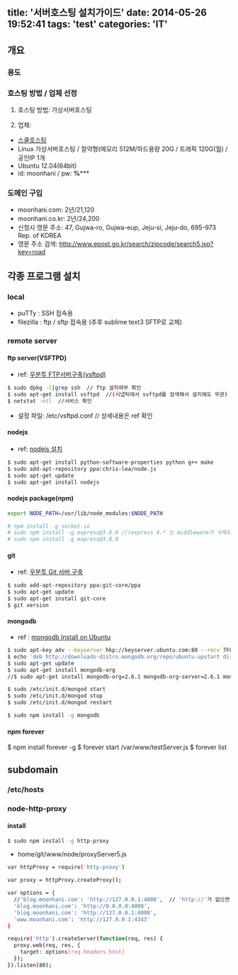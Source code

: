 title: '서버호스팅 설치가이드'
date: 2014-05-26 19:52:41
tags: 'test'
categories: 'IT'
---
## 개요
### 용도

### 호스팅 방법 / 업체 선정
1. 호스팅 방법: 가상서버호스팅
<!-- more -->
2. 업체:
  - [스쿨호스팅](https://www.phps.kr/)
  - Linux 가상서버호스팅 / 절약형(메모리 512M/하드용량 20G / 트래픽 120G(월) / 공인IP 1개
  - Ubuntu 12.04(64bit)
  - id: moonhani / pw: **%*****

### 도메인 구입
  * moonhani.com: 2년/21,120
  * moonhani.co.kr: 2년/24,200
  * 신청시 영문 주소: 47, Gujwa-ro, Gujwa-eup, Jeju-si, Jeju-do, 695-973 Rep. of KOREA
 * 영문 주소 검색: <http://www.epost.go.kr/search/zipcode/search5.jsp?key=road>


## 각종 프로그램 설치
### local
* puTTy : SSH 접속용
* filezilla : ftp / sftp 접속용 (추후 sublime text3 SFTP로 교체)

### remote server
#### ftp server(VSFTPD)
* ref: [우분투 FTP서버구축(vsftpd)](http://rocky2010aaa.blogspot.kr/2013/04/ftpvsftpd.html)
```bash
$ sudo dpkg -l|grep ssh  // ftp 설치여부 확인
$ sudo apt-get install vsftpd  //(시냅틱에서 svftpd를 검색해서 설치해도 무관)
$ netstat -ntl  //서비스 확인
```
* 설정 파일: /etc/vsftpd.conf // 상세내용은 ref 확인

#### nodejs
* ref: [nodejs 설치](http://mcchae.egloos.com/11072983)
```bash
$ sudo apt-get install python-software-properties python g++ make
$ sudo add-apt-repository ppa:chris-lea/node.js
$ sudo apt-get update
$ sudo apt-get install nodejs
```

#### nodejs package(npm)
```bash
export NODE_PATH=/usr/lib/node_modules:$NODE_PATH
```

```bash
# npm install -g socket.io
# sudo npm install -g express@3.8.0 //(express 4.* 는 middleware가 삭제되어 테스트에 부적합)
# sudo npm install -g express@3.8.0
```

#### git
* ref: [우분투 Git 서버 구축](http://webdir.tistory.com/220)
```bash
$ sudo add-apt-repository ppa:git-core/ppa
$ sudo apt-get update
$ sudo apt-get install git-core
$ git version
```

#### mongodb
* ref : [mongodb Install on Ubuntu](http://docs.mongodb.org/manual/tutorial/install-mongodb-on-ubuntu/)
```bash
$ sudo apt-key adv --keyserver hkp://keyserver.ubuntu.com:80 --recv 7F0CEB10
$ echo 'deb http://downloads-distro.mongodb.org/repo/ubuntu-upstart dist 10gen' | sudo tee /etc/apt/sources.list.d/mongodb.list
$ sudo apt-get update
$ sudo apt-get install mongodb-org
//$ sudo apt-get install mongodb-org=2.6.1 mongodb-org-server=2.6.1 mongodb-org-shell=2.6.1 mongodb-org-mongos=2.6.1 mongodb-org-tools=2.6.1
```

```bash
$ sudo /etc/init.d/mongod start
$ sudo /etc/init.d/mongod stop
$ sudo /etc/init.d/mongod restart
```

```bash
$ sudo npm install -g mongodb
```

#### npm forever
$ npm install forever -g
$ forever start /var/www/testServer.js
$ forever list




## subdomain
### /etc/hosts


### node-http-proxy
#### install
```bash
$ sudo npm install -g http-proxy
```

* home/git/www/node/proxyServer5.js

```bash
var httpProxy = require('http-proxy')

var proxy = httpProxy.createProxy();

var options = {
  //'blog.moonhani.com': 'http://127.0.0.1:4000',  // 'http://'가 없으면 error 발생@@@@
  'blog.moonhani.com': 'http://0.0.0.0:4000',
  'blog.moonhani.com': 'http://127.0.0.1:4000',
  'www.moonhani.com': 'http://127.0.0.1:4343'
}

require('http').createServer(function(req, res) {
  proxy.web(req, res, {
    target: options[req.headers.host]
  });
}).listen(80);
```